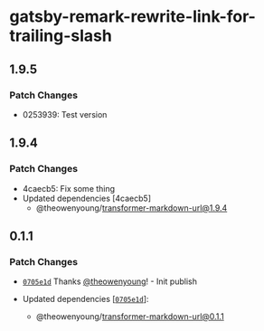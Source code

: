 # gatsby-remark-rewrite-link-for-trailing-slash

## 1.9.5

### Patch Changes

- 0253939: Test version

## 1.9.4

### Patch Changes

- 4caecb5: Fix some thing
- Updated dependencies [4caecb5]
  - @theowenyoung/transformer-markdown-url@1.9.4

## 0.1.1

### Patch Changes

- [`0705e1d`](https://github.com/theowenyoung/gatsby-theme-primer-wiki/commit/0705e1de4b056b03b4dd760ffa87062824559c60) Thanks [@theowenyoung](https://github.com/theowenyoung)! - Init publish

- Updated dependencies [[`0705e1d`](https://github.com/theowenyoung/gatsby-theme-primer-wiki/commit/0705e1de4b056b03b4dd760ffa87062824559c60)]:
  - @theowenyoung/transformer-markdown-url@0.1.1
